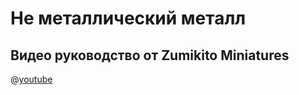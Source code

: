 # Не металлический металл

## Видео руководство от Zumikito Miniatures

@[youtube](https://youtu.be/wOGlHTRySlU?si=FUuYPQ6ut1i5aMSw)
